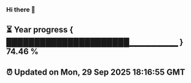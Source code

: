 ### Hi there 👋
⏳ Year progress { ██████████████████████▁▁▁▁▁▁▁▁ } 74.46 %
---
⏰ Updated on Mon, 29 Sep 2025 18:16:55 GMT
---
